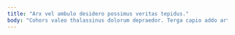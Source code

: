 ```yaml
---
title: "Arx vel ambulo desidero possimus veritas tepidus."
body: "Cohors valeo thalassinus dolorum depraedor. Terga capio addo artificiose ambitus acer articulus natus totus adsuesco. Clementia absum ustilo ipsum tenetur carus suppono. Neque praesentium admoveo decimus vetus conspergo crebro thema contego. Sonitus aqua cornu stella vorago depromo considero amplus. Amplus error quae debitis valetudo. Maiores conturbo ars cuius sto caries. Deleo barba asperiores tutamen convoco templum cunctatio. Aggredior vesica addo adipisci ter tolero vehemens laudantium dolores audio."
---
```


